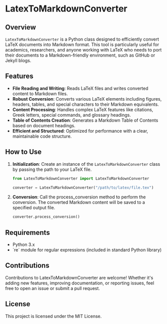 # LatexToMarkdownConverter

## Overview
`LatexToMarkdownConverter` is a Python class designed to efficiently convert LaTeX documents into Markdown format. This tool is particularly useful for academics, researchers, and anyone working with LaTeX who needs to port their documents to a Markdown-friendly environment, such as GitHub or Jekyll blogs.

## Features
- **File Reading and Writing**: Reads LaTeX files and writes converted content to Markdown files.
- **Robust Conversion**: Converts various LaTeX elements including figures, headers, tables, and special characters to their Markdown equivalents.
- **Content Processing**: Handles complex LaTeX features like citations, Greek letters, special commands, and glossary headings.
- **Table of Contents Creation**: Generates a Markdown Table of Contents based on document headings.
- **Efficient and Structured**: Optimized for performance with a clear, maintainable code structure.

## How to Use
1. **Initialization**: Create an instance of the `LatexToMarkdownConverter` class by passing the path to your LaTeX file.
   
   ```python
   from LatexToMarkdownConverter import LatexToMarkdownConverter

   converter = LatexToMarkdownConverter("/path/to/latex/file.tex")

2. **Conversion**: Call the process_conversion method to perform the conversion. The converted Markdown content will be saved to a specified output file.

   ```python
   converter.process_conversion()
   
## Requirements

- Python 3.x
- ´re´  module for regular expressions (included in standard Python library)

## Contributions
Contributions to LatexToMarkdownConverter are welcome! Whether it's adding new features, improving documentation, or reporting issues, feel free to open an issue or submit a pull request.

## License
This project is licensed under the MIT License.

